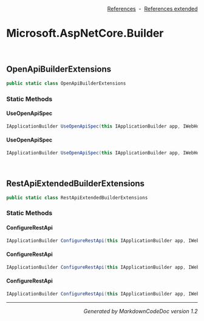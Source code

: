 <div style='text-align: right'>

[References](Index.md)&nbsp;&nbsp;-&nbsp;&nbsp;[References extended](IndexExtended.md)
</div>

# Microsoft.AspNetCore.Builder

<br />


## OpenApiBuilderExtensions

```csharp
public static class OpenApiBuilderExtensions
```

### Static Methods


#### UseOpenApiSpec

```csharp
IApplicationBuilder UseOpenApiSpec(this IApplicationBuilder app, IWebHostEnvironment env)
```
#### UseOpenApiSpec

```csharp
IApplicationBuilder UseOpenApiSpec(this IApplicationBuilder app, IWebHostEnvironment env, RestApiExtendedOptions restApiOptions)
```

<br />


## RestApiExtendedBuilderExtensions

```csharp
public static class RestApiExtendedBuilderExtensions
```

### Static Methods


#### ConfigureRestApi

```csharp
IApplicationBuilder ConfigureRestApi(this IApplicationBuilder app, IWebHostEnvironment env)
```
#### ConfigureRestApi

```csharp
IApplicationBuilder ConfigureRestApi(this IApplicationBuilder app, IWebHostEnvironment env, RestApiExtendedOptions restApiOptions)
```
#### ConfigureRestApi

```csharp
IApplicationBuilder ConfigureRestApi(this IApplicationBuilder app, IWebHostEnvironment env, RestApiExtendedOptions restApiOptions, Action<IApplicationBuilder> setupAction)
```
<hr /><div style='text-align: right'><i>Generated by MarkdownCodeDoc version 1.2</i></div>
